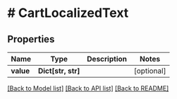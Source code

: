 # # CartLocalizedText


## Properties 


Name | Type | Description | Notes
------------ | ------------- | ------------- | -------------
**value**| **Dict[str, str]** |   | [optional]


[[Back to Model list]](../../README.md#models) [[Back to API list]](../../README.md#endpoints) [[Back to README]](../../README.md)

